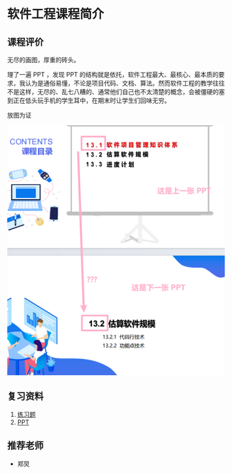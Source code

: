 # 软件工程课程简介

## 课程评价

无尽的画图，厚重的砖头。

理了一遍 PPT ，发现 PPT 的结构就是依托，软件工程最大、最核心、最本质的要求，我认为是通俗易懂，不论是项目代码、文档、算法。然而软件工程的教学往往不是这样，无尽的、乱七八糟的、通常他们自己也不太清楚的概念，会被僵硬的塞到正在低头玩手机的学生耳中，在期末时让学生们回味无穷。

放图为证

![alt text](image.png)

## 复习资料

1. [练习题](https://github.com/Indolent-Kawhi/XJU-Computing-Heart/tree/master/%E8%AF%BE%E7%A8%8B%E8%B5%84%E6%96%99/%E8%BD%AF%E4%BB%B6%E5%B7%A5%E7%A8%8B)
2. [PPT](https://github.com/Indolent-Kawhi/XJU-Computing-Heart/tree/master/%E8%AF%BE%E7%A8%8B%E8%B5%84%E6%96%99/%E8%BD%AF%E4%BB%B6%E5%B7%A5%E7%A8%8B/PPT)

## 推荐老师
- 郑炅

<script src="https://giscus.app/client.js"
        data-repo="SunSeaLucky/xju-course-wiki"
        data-repo-id="R_kgDONf4gSg"
        data-category="Announcements"
        data-category-id="DIC_kwDONf4gSs4ClXwK"
        data-mapping="pathname"
        data-strict="0"
        data-reactions-enabled="1"
        data-emit-metadata="0"
        data-input-position="bottom"
        data-theme="light"
        data-lang="zh-CN"
        crossorigin="anonymous"
        async>
</script>